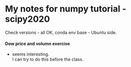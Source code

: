 # My notes for numpy tutorial - scipy2020  

Check versions - all OK, conda env base - Ubuntu side.

#### Dow price and volumn exercise  
  * seems interesting.  
    I can try to do this before the class.  
